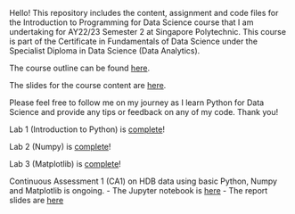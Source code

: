 Hello! This repository includes the content, assignment and code files for the Introduction to Programming for Data Science course that I am undertaking for AY22/23 Semester 2 at Singapore Polytechnic. This course is part of the Certificate in Fundamentals of Data Science under the Specialist Diploma in Data Science (Data Analytics).

The course outline can be found [here](https://github.com/iyliahutta/Intro-to-Programming-for-DS/blob/master/AY2110%20s1%20IT8701%20IPDS%20Module%20Overview%20v001.pdf).

The slides for the course content are [here](https://github.com/iyliahutta/Intro-to-Programming-for-DS/tree/master/Slides).

Please feel free to follow me on my journey as I learn Python for Data Science and provide any tips or feedback on any of my code. Thank you!

Lab 1 (Introduction to Python) is [complete](https://github.com/iyliahutta/Intro-to-Programming-for-DS/blob/master/Lab%201/Lab%201.ipynb)!

Lab 2 (Numpy) is [complete](https://github.com/iyliahutta/Intro-to-Programming-for-DS/blob/master/Lab%202/Lab%202.ipynb)!

Lab 3 (Matplotlib) is [complete](https://github.com/iyliahutta/Intro-to-Programming-for-DS/blob/master/Lab%203/Lab%203.ipynb)!

Continuous Assessment 1 (CA1) on HDB data using basic Python, Numpy and Matplotlib is ongoing.
    - The Jupyter notebook is [here](https://github.com/iyliahutta/Intro-to-Programming-for-DS/blob/master/CA1/CA1.ipynb)
    - The report slides are [here](https://github.com/iyliahutta/Intro-to-Programming-for-DS/blob/master/CA1/CA1%20Slides.pptx)